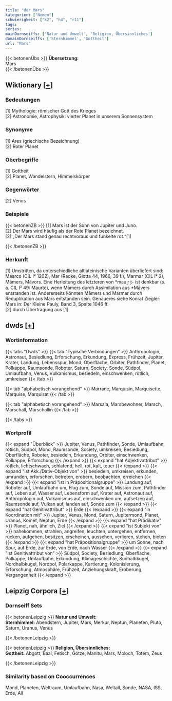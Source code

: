 ```yaml
---
title: "der Mars"
kategorien: ["Nomen"]
schwierigkeit: ["k2", "h4", "r11"]
tags:
series:
mainDornseiffs: ['Natur und Umwelt', 'Religion, Übersinnliches']
domainDornseiffs: ['Sternhimmel', 'Gottheit']
url: "Mars"
---
```


{{< betonenÜbs >}}
**Übersetzung:**  
Mars  
{{< /betonenÜbs >}}

## Wiktionary [[+](https://de.wiktionary.org/wiki/Mars)]

### Bedeutungen
[1] Mythologie: römischer Gott des Krieges  
[2] Astronomie, Astrophysik: vierter Planet in unserem Sonnensystem  

### Synonyme
[1] Ares (griechische Bezeichnung)  
[2] Roter Planet  

### Oberbegriffe
[1] Gottheit  
[2] Planet, Wandelstern, Himmelskörper  

### Gegenwörter
[2] Venus  

### Beispiele
{{< betonenZB >}}
[1] Mars ist der Sohn von Jupiter und Juno.  
[2] Der Mars wird häufig als der Rote Planet bezeichnet.  
[2] „Der Mars stand genau rechtvoraus und funkelte rot.“[1]  

{{< /betonenZB >}}
### Herkunft
[1] Umstritten, da unterschiedliche altlateinische Varianten überliefert sind: Maarco (CIL I² 1202), Mar (Radke, Glotta 44, 1966, 39 f.), Marmar (CIL I² 2), Māmers, Māvors. Eine Herleitung des letzteren von *mau ̯r ̩t- ist denkbar (s. a. CIL I² 49: Maurte), wenn Māmers durch Assimilation aus *Māvers entstanden ist. Andererseits könnten Māmers und Marmar durch Reduplikation aus Mars entstanden sein. Genaueres siehe Konrat Ziegler: Mars in: Der Kleine Pauly, Band 3, Spalte 1046 ff.  
[2] durch Übertragung aus [1]  



## dwds [[+](https://www.dwds.de/wb/Mars)]

### Wortinformation
{{< tabs "Dwds" >}}
{{< tab "Typische Verbindungen" >}}
Anthropologin, Astronaut, Besiedlung, Erforschung, Erkundung, Express, Frühzeit, Jupiter, Krater, Landung, Lebensspur, Mond, Oberfläche, Orbiter, Pathfinder, Planet, Polkappe, Raumsonde, Roboter, Saturn, Society, Sonde, Südpol, Umlaufbahn, Venus, Vulkanismus, besiedeln, einschwenken, rötlich, umkreisen
{{< /tab >}}

{{< tab "alphabetisch vorangehend" >}}
Marrane, Marquisin, Marquisette, Marquise, Marquisat
{{< /tab >}}

{{< tab "alphabetisch vorangehend" >}}
Marsala, Marsbewohner, Marsch, Marschall, Marschallin
{{< /tab >}}

{{< /tabs >}}

### Wortprofil
{{< expand "Überblick" >}} Jupiter, Venus, Pathfinder, Sonde, Umlaufbahn, rötlich, Südpol, Mond, Raumsonde, Society, umkreisen, Besiedlung, Oberfläche, Roboter, besiedeln, Erkundung, Orbiter, einschwenken, Polkappe, Erforschung {{< /expand >}}
{{< expand "hat Adjektivattribut" >}} rötlich, lichtschwach, schlafend, hell, rot, kalt, teuer {{< /expand >}}
{{< expand "ist Akk./Dativ-Objekt von" >}} besiedeln, umkreisen, erkunden, umrunden, erforschen, betreten, erobern, beobachten, erreichen {{< /expand >}}
{{< expand "ist in Präpositionalgruppe" >}} Landung auf, Roboter auf, Umlaufbahn um, Flug zum, Sonde auf, Mission zum, Pathfinder auf, Leben auf, Wasser auf, Lebensform auf, Krater auf, Astronaut auf, Anthropologin auf, Vulkanismus auf, einschwenken um, aufsetzen auf, Raumsonde auf, Vulkan auf, landen auf, Sonde zum {{< /expand >}}
{{< expand "hat Genitivattribut" >}} Erde {{< /expand >}}
{{< expand "in Koordination mit" >}} Jupiter, Venus, Mond, Saturn, Jupitermond, Planet, Uranus, Komet, Neptun, Erde {{< /expand >}}
{{< expand "hat Prädikativ" >}} Planet, nah, ähnlich, Ziel {{< /expand >}}
{{< expand "ist Subjekt von" >}} nahekommen, strahlen, angreifen, leuchten, untergehen, entfernen, rücken, aufgehen, besitzen, erscheinen, aussehen, verlieren, stehen, bieten {{< /expand >}}
{{< expand "hat Präpositionalgruppe" >}} um Sonne, nach Spur, auf Erde, zur Erde, von Erde, nach Wasser {{< /expand >}}
{{< expand "ist Genitivattribut von" >}} Südpol, Society, Besiedlung, Oberfläche, Polkappe, Umlaufbahn, Erkundung, Klimageschichte, Südhalbkugel, Nordhalbkugel, Nordpol, Polarkappe, Kartierung, Kolonisierung, Erforschung, Atmosphäre, Frühzeit, Anziehungskraft, Eroberung, Vergangenheit {{< /expand >}}

## Leipzig Corpora [[+](https://corpora.uni-leipzig.de/en/res?word=Mars&corpusId=deu_newscrawl-public_2018)]

### Dornseiff Sets
{{< betonenLeipzig >}}
**Natur und Umwelt:**  
**Sternhimmel:** Abendstern, Jupiter, Mars, Merkur, Neptun, Planeten, Pluto, Saturn, Uranus, Venus  

{{< /betonenLeipzig >}}


{{< betonenLeipzig >}}
**Religion, Übersinnliches:**  
**Gottheit:** Abgott, Baal, Fetisch, Götze, Manitu, Mars, Moloch, Totem, Zeus  

{{< /betonenLeipzig >}}

### Similarity based on Cooccurrences
Mond, Planeten, Weltraum, Umlaufbahn, Nasa, Weltall, Sonde, NASA, ISS, Erde, All


